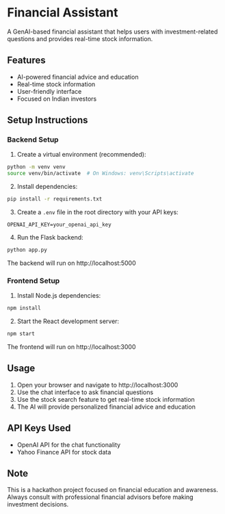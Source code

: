 # Financial Assistant

A GenAI-based financial assistant that helps users with investment-related questions and provides real-time stock information.

## Features

-   AI-powered financial advice and education
-   Real-time stock information
-   User-friendly interface
-   Focused on Indian investors

## Setup Instructions

### Backend Setup

1. Create a virtual environment (recommended):

```bash
python -m venv venv
source venv/bin/activate  # On Windows: venv\Scripts\activate
```

2. Install dependencies:

```bash
pip install -r requirements.txt
```

3. Create a `.env` file in the root directory with your API keys:

```
OPENAI_API_KEY=your_openai_api_key
```

4. Run the Flask backend:

```bash
python app.py
```

The backend will run on http://localhost:5000

### Frontend Setup

1. Install Node.js dependencies:

```bash
npm install
```

2. Start the React development server:

```bash
npm start
```

The frontend will run on http://localhost:3000

## Usage

1. Open your browser and navigate to http://localhost:3000
2. Use the chat interface to ask financial questions
3. Use the stock search feature to get real-time stock information
4. The AI will provide personalized financial advice and education

## API Keys Used

-   OpenAI API for the chat functionality
-   Yahoo Finance API for stock data

## Note

This is a hackathon project focused on financial education and awareness. Always consult with professional financial advisors before making investment decisions.
